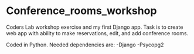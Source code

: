 # Conference_rooms_workshop
Coders Lab workshop exercise and my first Django app. 
Task is to create web app with ability to make reservations, edit, and add conference rooms.


Coded in Python. Needed dependencies are:
-Django
-Psycopg2
